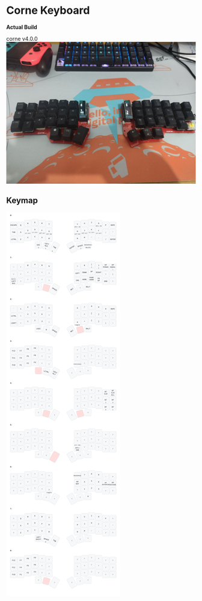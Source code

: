 # Corne Keyboard
**Actual Build**

corne v4.0.0
![](/docs/corne-actual-build.jpeg)

## Keymap
![](/keymap-drawer/corne.svg)
